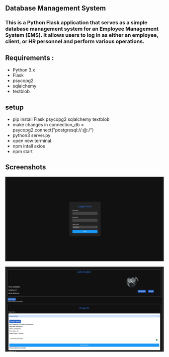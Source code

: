 ## Database Management System

### This is a Python Flask application that serves as a simple database management system for an Employee Management System (EMS). It allows users to log in as either an employee, client, or HR personnel and perform various operations.

## Requirements :
- Python 3.x
- Flask
- psycopg2
- sqlalchemy
- textblob


## setup 
- pip install Flask psycopg2 sqlalchemy textblob
- make changes in connection_db = psycopg2.connect("postgresql://<username>:<password>@<host>:<port>/<database>")
-  python3 server.py
- open new terminal 
- npm intall axios
- npm start



## Screenshots

![Screenshot 1](screenshots/Screenshot1.png)

![Screenshot 2](screenshots/Screenshot2.png)
